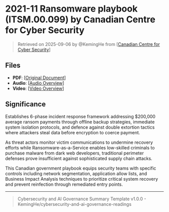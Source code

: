 # 2021-11 Ransomware playbook (ITSM.00.099) by Canadian Centre for Cyber Security

> Retrieved on 2025-09-06 by @KemingHe from [[Canadian Centre for Cyber Security](https://www.cyber.gc.ca/en/guidance/ransomware-playbook-itsm00099)]

## Files

- **PDF**: [[Original Document](https://drive.google.com/file/d/1ZJlrReuEoFn9Et6EpNjps3KveVMnFBuS/view?usp=sharing)]
- **Audio**: [[Audio Overview](https://drive.google.com/file/d/1wnN93r3oegPoulkvbnzN3Xyoj1maswbL/view?usp=sharing)]
- **Video**: [[Video Overview](https://drive.google.com/file/d/18OwtYy3uxoj3FuD8R8RKs87Gt19r5rFT/view?usp=sharing)]

## Significance

Establishes 6-phase incident response framework addressing $200,000 average ransom payments through offline backup strategies, immediate system isolation protocols, and defence against double extortion tactics where attackers steal data before encryption to coerce payment.

As threat actors monitor victim communications to undermine recovery efforts while Ransomware-as-a-Service enables low-skilled criminals to purchase malware from dark web developers, traditional perimeter defenses prove insufficient against sophisticated supply chain attacks.

This Canadian government playbook equips security teams with specific controls including network segmentation, application allow lists, and Business Impact Analysis techniques to prioritize critical system recovery and prevent reinfection through remediated entry points.

---

> Cybersecurity and AI Governance Summary Template v1.0.0 - KemingHe/cybersecurity-and-ai-governance-readings
